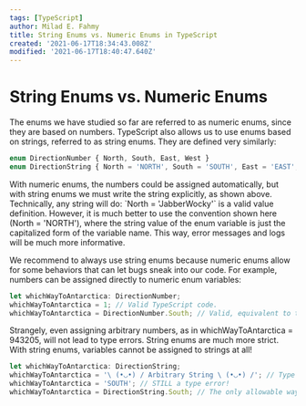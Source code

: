 ```yaml
---
tags: [TypeScript]
author: Milad E. Fahmy
title: String Enums vs. Numeric Enums in TypeScript
created: '2021-06-17T18:34:43.008Z'
modified: '2021-06-17T18:40:47.640Z'
---
```


# String Enums vs. Numeric Enums

<p>
The enums we have studied so far are referred to as numeric enums, since they are based on numbers. TypeScript also allows us to use enums based on strings, referred to as string enums. They are defined very similarly:
</p>

```ts
enum DirectionNumber { North, South, East, West }
enum DirectionString { North = 'NORTH', South = 'SOUTH', East = 'EAST', West = 'WEST' }
```
<p> With numeric enums, the numbers could be assigned automatically, but with string enums we must write the string explicitly, as shown above. Technically, any string will do:  `North = 'JabberWocky'`  is a valid value definition. However, it is much better to use the convention shown here (North = 'NORTH'), where the string value of the enum variable is just the capitalized form of the variable name. This way, error messages and logs will be much more informative.

We recommend to always use string enums because numeric enums allow for some behaviors that can let bugs sneak into our code. For example, numbers can be assigned directly to numeric enum variables: </p>

```ts
let whichWayToAntarctica: DirectionNumber;
whichWayToAntarctica = 1; // Valid TypeScript code.
whichWayToAntarctica = DirectionNumber.South; // Valid, equivalent to the above line.
```
<p>
Strangely, even assigning arbitrary numbers, as in whichWayToAntarctica = 943205, will not lead to type errors.
String enums are much more strict. With string enums, variables cannot be assigned to strings at all!
</p>

```ts
let whichWayToAntarctica: DirectionString;
whichWayToAntarctica = '\ (•◡•) / Arbitrary String \ (•◡•) /'; // Type error!
whichWayToAntarctica = 'SOUTH'; // STILL a type error!
whichWayToAntarctica = DirectionString.South; // The only allowable way to do this.
```


